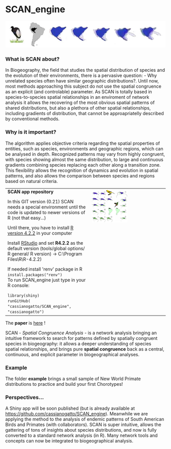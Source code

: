 

<h1 style = "float:letf;"> SCAN_engine </h1>

<img height = 60% src = "Psophia.jpg">

### What is SCAN about?
In Biogeography, the  field that studies the spatial distribution of species and the evolution of their environments, there is a pervasive question: - Why unrelated species often have similar geographic distributions?. Until now, most methods approaching this subject do not use the spatial congruence as an explicit (and controlable) parameter. As SCAN is totally based in species-to-species spatial relationships in an enviroment of network analysis it allows the recovering of the most obvious spatial patterns of shared distributions, but also a plethora of other spatial relationships, including gradients of distribution, that cannot be approapriatelly described by conventional methods.

### Why is it important?

The algorithm applies objective criteria regarding the spatial properties of entities, such as species, environments and geographic regions, which can be analysed in depth. Recognized patterns may vary from highly congruent, with species showing almost the same distribution, to large and continuous gradients combining species replacing each other along a transition zone. This flexibility allows  the recognition of dynamics and evolution in spatial patterns, and also allows the comparison between species and regions based on natural criteria.

 <table style = "border: 0px">
  <tr  style = "display: flex">
   <td width = 50% style = "float:left; align:center; ">
    <strong>SCAN app repository</strong>
    <br>
    <p>In this GIT version (0.21) SCAN needs a special environment until the code is updated to newer versions of R (not that easy...)</p>
    <p> Until there, you have to install <a href = "https://cran.r-project.org/bin/windows/base/old/4.2.2/"> R version 4.2.2</a> in your computer</p>
    <p> Install <a href = "https://posit.co/downloads/"> RStudio</a> and set <strong>R4.2.2</strong> as the default version (tools/global options/ R general/ R version) -> C:\Program Files\R\R-4.2.2)</p>
    <p> If needed install 'renv' package in R
    <code> install.packages("renv")</code>
    <br>
    To run SCAN_engine just type in your R console:</p>
    <code>library(shiny)</code>
    <br>
    <code>runGitHub( "cassianogatto/SCAN_engine", "cassianogatto")</code>
    <br>
  </td>
  <td width = 45% style = "float:right; align:right">
    <img width = 50%  src = "scan_maps_Icterus_Amazilia.png">
  </td>
 </tr>
 </table>

The **paper** is [here](https://journals.plos.org/plosone/article?id=10.1371/journal.pone.0245818) !

SCAN - *Spatial Congruence Analysis* - is a network analysis bringing an intuitive framework to search for patterns defined by spatially congruent species in biogeography: it allows a deeper understanding of species spatial relationships, and brings pure __spatial congruence__ back as a central, continuous, and explicit parameter in biogeographical analyses.

### Example
The folder <strong>example</strong> brings a small sample of New World Primate distributions to practice and build your first Chorotypes!

### Perspectives...
A Shiny app will be soon published (but is already available at https://github.com/cassianogatto/SCAN_engine). Meanwhile we are applying the method to the analysis of endemic patterns of South American Birds and Primates (with collaborators). SCAN is super intuitive, allows the gattering of tons of insights about species distributions, and now is fully converted to a standard network analysis (in R). Many network tools and concepts can now be integrated to biogeographical analysis.
